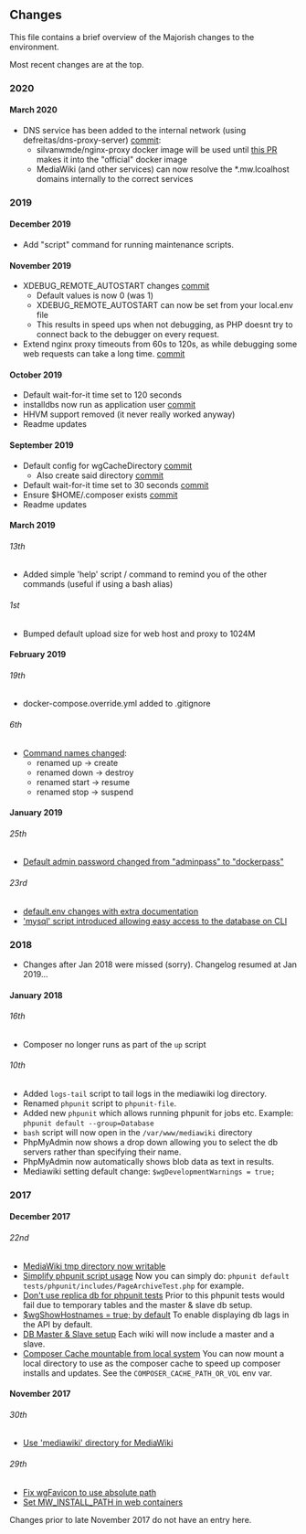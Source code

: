 ## Changes

This file contains a brief overview of the Majorish changes to the environment.

Most recent changes are at the top.

### 2020

#### March 2020

* DNS service has been added to the internal network (using defreitas/dns-proxy-server) [commit](https://github.com/addshore/mediawiki-docker-dev/commit/40dc10be5bdd4f716cab5dd8388da78faa29098b):
  * silvanwmde/nginx-proxy docker image will be used until [this PR](https://github.com/nginx-proxy/nginx-proxy/pull/1353) makes it into the "official" docker image
  * MediaWiki (and other services) can now resolve the *.mw.lcoalhost domains internally to the correct services

### 2019

#### December 2019

* Add "script" command for running maintenance scripts.

#### November 2019

* XDEBUG_REMOTE_AUTOSTART changes [commit](https://github.com/addshore/mediawiki-docker-dev/commit/135c51e5ceca511bfd0952723221ad3c8d596ceb)
  * Default values is now 0 (was 1)
  * XDEBUG_REMOTE_AUTOSTART can now be set from your local.env file
  * This results in speed ups when not debugging, as PHP doesnt try to connect back to the debugger on every request.
* Extend nginx proxy timeouts from 60s to 120s, as while debugging some web requests can take a long time. [commit](https://github.com/addshore/mediawiki-docker-dev/commit/a65c50589992934263df51aa65f6bf70d64d3ee4)

#### October 2019

* Default wait-for-it time set to 120 seconds
* installdbs now run as application user [commit](https://github.com/addshore/mediawiki-docker-dev/commit/ac153fe87c4c3e84eddb2d39558661e6ebe1d8fd)
* HHVM support removed (it never really worked anyway)
* Readme updates


#### September 2019

* Default config for wgCacheDirectory [commit](https://github.com/addshore/mediawiki-docker-dev/commit/90422f2a80c4bcf6bcf1d97c1d2f17d63961f5b2)
  * Also create said directory [commit](https://github.com/addshore/mediawiki-docker-dev/commit/f5a5c484ce3c7170c0080b9c6efe02a52e504c98)
* Default wait-for-it time set to 30 seconds [commit](https://github.com/addshore/mediawiki-docker-dev/commit/149dfe532abfa5b76214e35c6fc0b842fe93ba88)
* Ensure $HOME/.composer exists [commit](https://github.com/addshore/mediawiki-docker-dev/commit/3d5128657ffab3ab0136b382ac7784610a7dfe48)
* Readme updates


#### March 2019

###### 13th

* Added simple 'help' script / command to remind you of the other commands (useful if using a bash alias)

###### 1st

* Bumped default upload size for web host and proxy to 1024M

#### February 2019

###### 19th

* docker-compose.override.yml added to .gitignore

###### 6th

* [Command names changed](https://github.com/addshore/mediawiki-docker-dev/pull/81):
  * renamed  up     -> create
  * renamed  down   -> destroy
  * renamed  start  -> resume
  * renamed  stop   -> suspend

#### January 2019

###### 25th

* [Default admin password changed from "adminpass" to "dockerpass"](https://github.com/addshore/mediawiki-docker-dev/pull/79)

###### 23rd

* [default.env changes with extra documentation](https://github.com/addshore/mediawiki-docker-dev/pull/78)
* ['mysql' script introduced allowing easy access to the database on CLI](https://github.com/addshore/mediawiki-docker-dev/pull/77)

### 2018

* Changes after Jan 2018 were missed (sorry). Changelog resumed at Jan 2019...

#### January 2018

###### 16th

* Composer no longer runs as part of the `up` script

###### 10th

* Added `logs-tail` script to tail logs in the mediawiki log directory.
* Renamed `phpunit` script to `phpunit-file`.
* Added new `phpunit` which allows running phpunit for jobs etc. Example: `phpunit default --group=Database`
* `bash` script will now open in the `/var/www/mediawiki` directory
* PhpMyAdmin now shows a drop down allowing you to select the db servers rather than specifying their name.
* PhpMyAdmin now automatically shows blob data as text in results.
* Mediawiki setting default change: `$wgDevelopmentWarnings = true;`

### 2017

#### December 2017

###### 22nd

* [MediaWiki tmp directory now writable](https://github.com/addshore/mediawiki-docker-dev/issues/38)
* [Simplify phpunit script usage](https://github.com/addshore/mediawiki-docker-dev/issues/15)
Now you can simply do: `phpunit default tests/phpunit/includes/PageArchiveTest.php` for example.
* [Don't use replica db for phpunit tests](https://github.com/addshore/mediawiki-docker-dev/commit/cdfc830a75510b5250a4031ef104eec381ba969d)
Prior to this phpunit tests would fail due to temporary tables and the master & slave db setup.
* [$wgShowHostnames = true; by default](https://github.com/addshore/mediawiki-docker-dev/commit/e7f572dd339b41dbcdb316238a4b1d09f9935416)
To enable displaying db lags in the API by default.
* [DB Master & Slave setup](https://github.com/addshore/mediawiki-docker-dev/commit/60f8d68d9bcd7cf0e220aa123dda90825b43dc40)
Each wiki will now include a master and a slave.
* [Composer Cache mountable from local system](https://github.com/addshore/mediawiki-docker-dev/commit/60f8d68d9bcd7cf0e220aa123dda90825b43dc40)
You can now mount a local directory to use as the composer cache to speed up composer installs and updates.
See the `COMPOSER_CACHE_PATH_OR_VOL` env var.

#### November 2017

###### 30th

* [Use 'mediawiki' directory for MediaWiki](https://github.com/addshore/mediawiki-docker-dev/commit/2ba1eb6d093dd141f4f4321a3464af94fa4a6aa6)

###### 29th

* [Fix wgFavicon to use absolute path](https://github.com/addshore/mediawiki-docker-dev/commit/67d5d75507c979ac7a80a46a7951b40652d60bff)
* [Set MW_INSTALL_PATH in web containers](https://github.com/addshore/mediawiki-docker-dev/commit/28733515c9127401f010a6f331b30c3d678afd97)

Changes prior to late November 2017 do not have an entry here.
